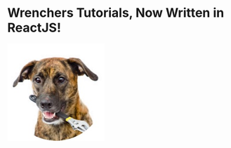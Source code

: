 # Wrenchers Tutorials, Now Written in ReactJS!

![wrench-dog](/assets/misc/dog.jpg?raw=true "Wrench Dog")
